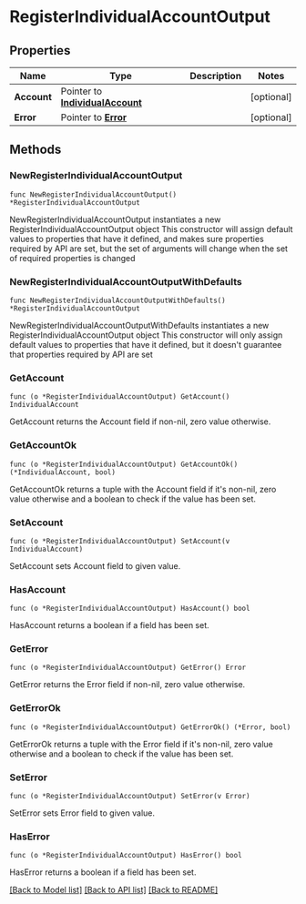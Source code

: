 # RegisterIndividualAccountOutput

## Properties

Name | Type | Description | Notes
------------ | ------------- | ------------- | -------------
**Account** | Pointer to [**IndividualAccount**](IndividualAccount.md) |  | [optional] 
**Error** | Pointer to [**Error**](Error.md) |  | [optional] 

## Methods

### NewRegisterIndividualAccountOutput

`func NewRegisterIndividualAccountOutput() *RegisterIndividualAccountOutput`

NewRegisterIndividualAccountOutput instantiates a new RegisterIndividualAccountOutput object
This constructor will assign default values to properties that have it defined,
and makes sure properties required by API are set, but the set of arguments
will change when the set of required properties is changed

### NewRegisterIndividualAccountOutputWithDefaults

`func NewRegisterIndividualAccountOutputWithDefaults() *RegisterIndividualAccountOutput`

NewRegisterIndividualAccountOutputWithDefaults instantiates a new RegisterIndividualAccountOutput object
This constructor will only assign default values to properties that have it defined,
but it doesn't guarantee that properties required by API are set

### GetAccount

`func (o *RegisterIndividualAccountOutput) GetAccount() IndividualAccount`

GetAccount returns the Account field if non-nil, zero value otherwise.

### GetAccountOk

`func (o *RegisterIndividualAccountOutput) GetAccountOk() (*IndividualAccount, bool)`

GetAccountOk returns a tuple with the Account field if it's non-nil, zero value otherwise
and a boolean to check if the value has been set.

### SetAccount

`func (o *RegisterIndividualAccountOutput) SetAccount(v IndividualAccount)`

SetAccount sets Account field to given value.

### HasAccount

`func (o *RegisterIndividualAccountOutput) HasAccount() bool`

HasAccount returns a boolean if a field has been set.

### GetError

`func (o *RegisterIndividualAccountOutput) GetError() Error`

GetError returns the Error field if non-nil, zero value otherwise.

### GetErrorOk

`func (o *RegisterIndividualAccountOutput) GetErrorOk() (*Error, bool)`

GetErrorOk returns a tuple with the Error field if it's non-nil, zero value otherwise
and a boolean to check if the value has been set.

### SetError

`func (o *RegisterIndividualAccountOutput) SetError(v Error)`

SetError sets Error field to given value.

### HasError

`func (o *RegisterIndividualAccountOutput) HasError() bool`

HasError returns a boolean if a field has been set.


[[Back to Model list]](../README.md#documentation-for-models) [[Back to API list]](../README.md#documentation-for-api-endpoints) [[Back to README]](../README.md)



